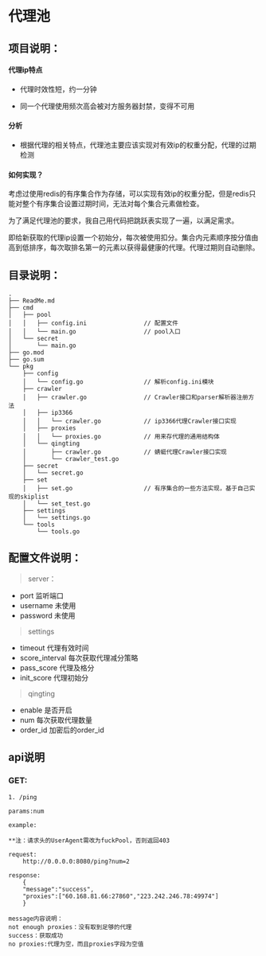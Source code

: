 代理池
======


## 项目说明：

#### 代理ip特点
* 代理时效性短，约一分钟

* 同一个代理使用频次高会被对方服务器封禁，变得不可用
#### 分析
* 根据代理的相关特点，代理池主要应该实现对有效ip的权重分配，代理的过期检测
#### 如何实现？
考虑过使用redis的有序集合作为存储，可以实现有效ip的权重分配，但是redis只能对整个有序集合设置过期时间，无法对每个集合元素做检查。

为了满足代理池的要求，我自己用代码把跳跃表实现了一遍，以满足需求。

即给新获取的代理ip设置一个初始分，每次被使用扣分。集合内元素顺序按分值由高到低排序，每次取排名第一的元素以获得最健康的代理。代理过期则自动删除。


## 目录说明：

```$xslt
.
├── ReadMe.md
├── cmd
│   ├── pool
│   │   ├── config.ini                // 配置文件
│   │   └── main.go                   // pool入口
│   └── secret
│       └── main.go
├── go.mod
├── go.sum
└── pkg
    ├── config
    │   └── config.go                 // 解析config.ini模块
    ├── crawler
    │   ├── crawler.go                // Crawler接口和parser解析器注册方法
    │   ├── ip3366                     
    │   │   └── crawler.go            // ip3366代理Crawler接口实现
    │   ├── proxies
    │   │   └── proxies.go            // 用来存代理的通用结构体
    │   └── qingting
    │       ├── crawler.go            // 蜻蜓代理Crawler接口实现
    │       └── crawler_test.go 
    ├── secret
    │   └── secret.go
    ├── set
    │   ├── set.go                    // 有序集合的一些方法实现，基于自己实现的skiplist
    │   └── set_test.go
    ├── settings
    │   └── settings.go             
    └── tools
        └── tools.go

```



## 配置文件说明：

>server：

* port  监听端口
* username  未使用
* password  未使用

>settings

* timeout  代理有效时间
* score\_interval 每次获取代理减分策略
* pass\_score   代理及格分
* init\_score   代理初始分

>qingting

* enable 是否开启
* num 每次获取代理数量
* order\_id 加密后的order\_id

## api说明

### GET:

```
1. /ping

params:num

example:

**注：请求头的UserAgent需改为fuckPool，否则返回403

request:
    http://0.0.0.0:8080/ping?num=2

response:
    {
    "message":"success",
    "proxies":["60.168.81.66:27860","223.242.246.78:49974"]
    }

message内容说明：
not enough proxies：没有取到足够的代理
success：获取成功
no proxies:代理为空，而且proxies字段为空值
```
